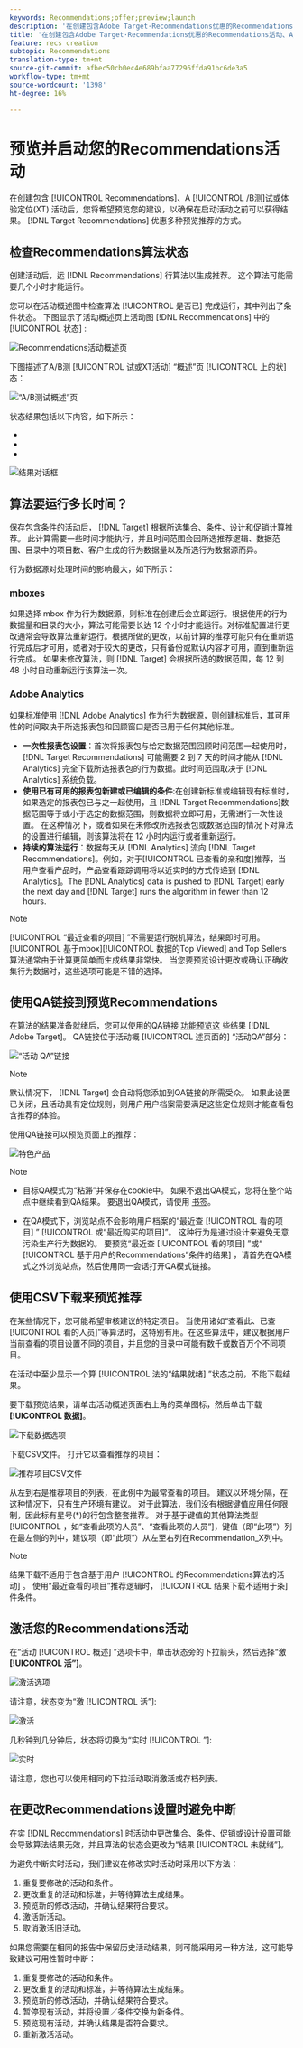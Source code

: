 ```yaml
---
keywords: Recommendations;offer;preview;launch
description: '在创建包含Adobe Target·Recommendations优惠的Recommendations活动、A/B测试或体验定位(XT)后，您需要对其进行预览，以确保在启动该活动之前可以获得结果。 目标Recommendations优惠了多种预览建议的方法。 '
title: '在创建包含Adobe Target·Recommendations优惠的Recommendations活动、A/B测试或体验定位(XT)后，您需要对其进行预览，以确保在启动该活动之前可以获得结果。 目标Recommendations优惠了多种预览建议的方法。 '
feature: recs creation
subtopic: Recommendations
translation-type: tm+mt
source-git-commit: afbec50cb0ec4e689bfaa77296ffda91bc6de3a5
workflow-type: tm+mt
source-wordcount: '1398'
ht-degree: 16%

---
```



# 预览并启动您的Recommendations活动

在创建包含 [!UICONTROL Recommendations]、A [!UICONTROL /B测]试或体验定位(XT) [](/help/c-recommendations/recommendations-as-an-offer.md)活动后，您将希望预览您的建议，以确保在启动活动之前可以获得结果。 [!DNL Target Recommendations] 优惠多种预览推荐的方式。

## 检查Recommendations算法状态

创建活动后，运 [!DNL Recommendations] 行算法以生成推荐。 这个算法可能需要几个小时才能运行。

您可以在活动概述图中检查算法 [!UICONTROL 是否已] 完成运行，其中列出了条件状态。 下图显示了活动概述页上活动图 [!DNL Recommendations] 中的 [!UICONTROL 状态] :

![Recommendations活动概述页](/help/c-recommendations/t-create-recs-activity/assets/recs-overview.png)

下图描述了A/B测 [!UICONTROL 试或XT活动] “概述”页 [!UICONTROL 上的状] 态：

![“A/B测试概述”页](/help/c-recommendations/t-create-recs-activity/assets/ab-overview.png)

状态结果包括以下内容，如下所示：

* [!UICONTROL 结果就绪]:指示算法已返回结果
* [!UICONTROL 结果未就绪]:指示算法尚未完成运行。
* [!UICONTROL 源失败]:指示无法检索自定义条件源文件。

![结果对话框](/help/c-recommendations/c-algorithms/assets/criteria_status_multi.png)

## 算法要运行多长时间？

保存包含条件的活动后， [!DNL Target] 根据所选集合、条件、设计和促销计算推荐。 此计算需要一些时间才能执行，并且时间范围会因所选推荐逻辑、数据范围、目录中的项目数、客户生成的行为数据量以及所选行为数据源而异。

行为数据源对处理时间的影响最大，如下所示：

### mboxes

如果选择 mbox 作为行为数据源，则标准在创建后会立即运行。根据使用的行为数据量和目录的大小，算法可能需要长达 12 个小时才能运行。对标准配置进行更改通常会导致算法重新运行。根据所做的更改，以前计算的推荐可能只有在重新运行完成后才可用，或者对于较大的更改，只有备份或默认内容才可用，直到重新运行完成。 如果未修改算法，则 [!DNL Target] 会根据所选的数据范围，每 12 到 48 小时自动重新运行该算法一次。

### Adobe Analytics

如果标准使用 [!DNL Adobe Analytics] 作为行为数据源，则创建标准后，其可用性的时间取决于所选报表包和回顾窗口是否已用于任何其他标准。

* **一次性报表包设置**：首次将报表包与给定数据范围回顾时间范围一起使用时，[!DNL Target Recommendations] 可能需要 2 到 7 天的时间才能从 [!DNL Analytics] 完全下载所选报表包的行为数据。此时间范围取决于 [!DNL Analytics] 系统负载。
* **使用已有可用的报表包新建或已编辑的条件**:在创建新标准或编辑现有标准时，如果选定的报表包已与之一起使用，且 [!DNL Target Recommendations]数据范围等于或小于选定的数据范围，则数据将立即可用，无需进行一次性设置。 在这种情况下，或者如果在未修改所选报表包或数据范围的情况下对算法的设置进行编辑，则该算法将在 12 小时内运行或者重新运行。
* **持续的算法运行**：数据每天从 [!DNL Analytics] 流向 [!DNL Target Recommendations]。例如，对于[!UICONTROL 已查看的亲和度]推荐，当用户查看产品时，产品查看跟踪调用将以近实时的方式传递到 [!DNL Analytics]。The [!DNL Analytics] data is pushed to [!DNL Target] early the next day and [!DNL Target] runs the algorithm in fewer than 12 hours.

>[!NOTE]
>
>[!UICONTROL “最近查看的项目] ”不需要运行脱机算法，结果即时可用。 [!UICONTROL 基于mbox][!UICONTROL 数据的Top Viewed] and Top Sellers算法通常由于计算更简单而生成结果非常快。 当您要预览设计更改或确认正确收集行为数据时，这些选项可能是不错的选择。

## 使用QA链接到预览Recommendations

在算法的结果准备就绪后，您可以使用的QA链接 [功能预览这](/help/c-activities/c-activity-qa/activity-qa.md) 些结果 [!DNL Adobe Target]。 QA链接位于活动概 [!UICONTROL 述页面的] “活动QA”部分：

![“活动 QA”链接](/help/c-recommendations/t-create-recs-activity/assets/qa-link.png)

>[!NOTE]
>
>默认情况下， [!DNL Target] 会自动将您添加到QA链接的所需受众。 如果此设置已关闭，且活动具有定位规则，则用户用户档案需要满足这些定位规则才能查看包含推荐的体验。

使用QA链接可以预览页面上的推荐：

![特色产品](/help/c-recommendations/t-create-recs-activity/assets/featured-products.png)

>[!NOTE]
>
>* 目标QA模式为“粘滞”并保存在cookie中。 如果不退出QA模式，您将在整个站点中继续看到QA结果。 要退出QA模式，请使用 [书签](/help/c-activities/c-activity-qa/activity-qa-bookmark.md)。
   >
   >
* 在QA模式下，浏览站点不会影响用户档案的“最近查 [!UICONTROL 看的项目] ” [!UICONTROL 或“最近购买的项目]”。 这种行为是通过设计来避免无意污染生产行为数据的。 要预览“最近查 [!UICONTROL 看的项目] ”或“ [!UICONTROL 基于用户的Recommendations”条件的结果] ，请首先在QA模式之外浏览站点，然后使用同一会话打开QA模式链接。


## 使用CSV下载来预览推荐

在某些情况下，您可能希望审核建议的特定项目。 当使用诸如“查看此、已查 [!UICONTROL 看的人员]”等算法时，这特别有用。在这些算法中，建议根据用户当前查看的项目设置不同的项目，并且您的目录中可能有数千或数百万个不同项目。

在活动中至少显示一个算 [!UICONTROL 法的“结果就绪] ”状态之前，不能下载结果。

要下载预览结果，请单击活动概述页面右上角的菜单图标，然后单击下载 **[!UICONTROL 数据]**。

![下载数据选项](/help/c-recommendations/t-create-recs-activity/assets/download-data.png)

下载CSV文件。 打开它以查看推荐的项目：

![推荐项目CSV文件](/help/c-recommendations/t-create-recs-activity/assets/recommended-items.png)

从左到右是推荐项目的列表，在此例中为最常查看的项目。 建议以环境分隔，在这种情况下，只有生产环境有建议。 对于此算法，我们没有根据键值应用任何限制，因此标有星号(*)的行包含整套推荐。 对于基于键值的其他算法类型 [!UICONTROL ，如“查看此项的人员”、“查看此项的人员”]，键值（即“此项”）列在最左侧的列中，建议项（即“此项”）从左至右列在Recommendation_X列中。

>[!NOTE]
>
>结果下载不适用于包含基于用户 [!UICONTROL 的Recommendations算法的活动] 。 使用“最近查看的项目”推荐逻辑时， [!UICONTROL 结果下载不适用于条] 件条件。

## 激活您的Recommendations活动

在“活动 [!UICONTROL 概述] ”选项卡中，单击状态旁的下拉箭头，然后选择“激 **[!UICONTROL 活”]**。

![激活选项](/help/c-recommendations/t-create-recs-activity/assets/activate.png)

请注意，状态变为“激 [!UICONTROL 活”]:

![激活](/help/c-recommendations/t-create-recs-activity/assets/activating.png)

几秒钟到几分钟后，状态将切换为“实时 [!UICONTROL ”]:

![实时](/help/c-recommendations/t-create-recs-activity/assets/live.png)

请注意，您也可以使用相同的下拉活动取消激活或存档列表。

## 在更改Recommendations设置时避免中断

在实 [!DNL Recommendations] 时活动中更改集合、条件、促销或设计设置可能会导致算法结果无效，并且算法的状态会更改为“结果 [!UICONTROL 未就绪”]。

为避免中断实时活动，我们建议在修改实时活动时采用以下方法：

1. 重复要修改的活动和条件。
1. 更改重复的活动和标准，并等待算法生成结果。
1. 预览新的修改活动，并确认结果符合要求。
1. 激活新活动。
1. 取消激活旧活动。

如果您需要在相同的报告中保留历史活动结果，则可能采用另一种方法，这可能导致建议可用性暂时中断：

1. 重复要修改的活动和条件。
1. 更改重复的活动和标准，并等待算法生成结果。
1. 预览新的修改活动，并确认结果符合要求。
1. 暂停现有活动，并将设置／条件交换为新条件。
1. 预览现有活动，并确认结果是否符合要求。
1. 重新激活活动。
